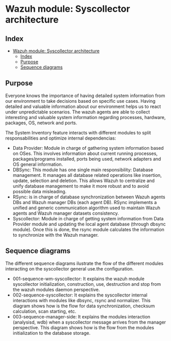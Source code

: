 <!---
Copyright (C) 2022, Wrixte
Created by Wrixte InfoSec Pvt Ltd. <info@wrixte.co>.
This program is free software; you can redistribute it and/or modify it under the terms of GPLv2
-->

# Wazuh module: Syscollector architecture
## Index
- [Wazuh module: Syscollector architecture](#wazuh-module-syscollector-architecture)
  - [Index](#index)
  - [Purpose](#purpose)
  - [Sequence diagrams](#sequence-diagrams)


## Purpose
Everyone knows the importance of having detailed system information from our environment to take decisions based on specific use cases. Having detailed and valuable information about our environment helps us to react under unpredictable scenarios. The wazuh agents are able to collect interesting and valuable system information regarding processes, hardware, packages, OS, network and ports.

The System Inventory feature interacts with different modules to split responsabilities and optimize internal dependencias:
- Data Provider: Module in charge of gathering system information based on OSes. This involves information about current running processes, packages/programs installed, ports being used, network adapters and OS general information.
- DBSync: This module has one single main responsibility: Database management. It manages all database related operations like insertion, update, selection and deletion. This allows Wazuh to centralize and unify database management to make it more robust and to avoid possible data misleading.
- RSync: is in charge of database synchronization between Wazuh agents DBs and Wazuh  manager DBs (each agent DB). RSync implements a unified and generic communication algorithm used to maintain Wazuh agents and Wazuh manager datasets consistency.
- Syscollector: Module in charge of getting system information from Data Provider module and updating the local agent database (through dbsync module). Once this is done, the rsync module calculates the information to synchronize with the Wazuh manager.


## Sequence diagrams
The different sequence diagrams ilustrate the flow of the different modules interacting on the syscollector general use.the configuration.
- 001-sequence-wm-syscollector: It explains the wazuh module syscollector initialization, construction, use, destruction and stop from the wazuh modules daemon perspective.
- 002-sequence-syscollector: It explains the syscollector internal interactions with modules like dbsync, rsync and normalizer. This diagram shows how is the flow for data synchronization, checksum calculation, scan starting, etc.
- 003-sequence-manager-side: It explains the modules interaction (analysisd, wdb) when a syscollector message arrives from the manager perspective. This diagram shows how is the flow from the modules initialization to the database storage.

